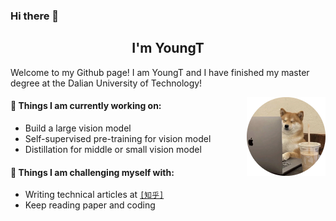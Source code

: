 ### Hi there 👋 
## <div align=center> I'm YoungT</div>

Welcome to my Github page! I am YoungT and I have finished my master degree at the Dalian University of Technology!  

<img align="right" alt="img" src="https://github.com/youngtboy/youngtboy/blob/main/assets/avatar.png" width="25%" height="auto"/>

#### 🌱 Things I am currently working on: 
- Build a large vision model
- Self-supervised pre-training for vision model
- Distillation for middle or small vision model

#### :muscle: Things I am challenging myself with:
- Writing technical articles at [`[知乎]`](https://www.zhihu.com/people/young-75-23)
- Keep reading paper and coding
